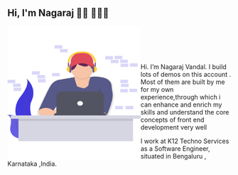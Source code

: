 ## Hi, I'm Nagaraj 👋🏼 👨🏽‍💻

<img src="./Images/coder.svg" align="left" alt="Image That shows A guy Coding" width="300px" height="300px">
<br />
<br />
<br />
<br />


Hi. I’m Nagaraj Vandal. I build lots of demos on this account . Most of them are built by me for my own experience,through which i can enhance and enrich my skills
and understand the core concepts of front end development very well

I work at K12 Techno Services as a Software Engineer, situated in Bengaluru , Karnataka ,India.
